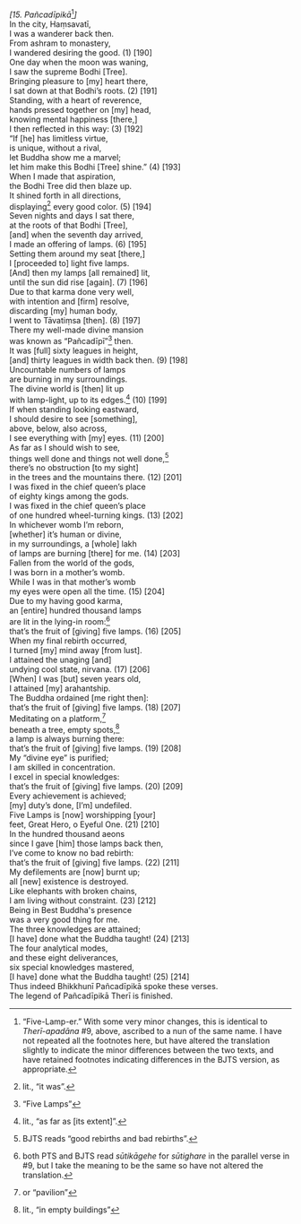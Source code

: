 *\[15. Pañcadīpikā*[^1]*\]*  
In the city, Haṃsavatī,  
I was a wanderer back then.  
From ashram to monastery,  
I wandered desiring the good. (1) \[190\]  
One day when the moon was waning,  
I saw the supreme Bodhi \[Tree\].  
Bringing pleasure to \[my\] heart there,  
I sat down at that Bodhi’s roots. (2) \[191\]  
Standing, with a heart of reverence,  
hands pressed together on \[my\] head,  
knowing mental happiness \[there,\]  
I then reflected in this way: (3) \[192\]  
“If \[he\] has limitless virtue,  
is unique, without a rival,  
let Buddha show me a marvel;  
let him make this Bodhi \[Tree\] shine.” (4) \[193\]  
When I made that aspiration,  
the Bodhi Tree did then blaze up.  
It shined forth in all directions,  
displaying[^2] every good color. (5) \[194\]  
Seven nights and days I sat there,  
at the roots of that Bodhi \[Tree\],  
\[and\] when the seventh day arrived,  
I made an offering of lamps. (6) \[195\]  
Setting them around my seat \[there,\]  
I \[proceeded to\] light five lamps.  
\[And\] then my lamps \[all remained\] lit,  
until the sun did rise \[again\]. (7) \[196\]  
Due to that karma done very well,  
with intention and \[firm\] resolve,  
discarding \[my\] human body,  
I went to Tāvatiṃsa \[then\]. (8) \[197\]  
There my well-made divine mansion  
was known as “Pañcadīpī”[^3] then.  
It was \[full\] sixty leagues in height,  
\[and\] thirty leagues in width back then. (9) \[198\]  
Uncountable numbers of lamps  
are burning in my surroundings.  
The divine world is \[then\] lit up  
with lamp-light, up to its edges.[^4] (10) \[199\]  
If when standing looking eastward,  
I should desire to see \[something\],  
above, below, also across,  
I see everything with \[my\] eyes. (11) \[200\]  
As far as I should wish to see,  
things well done and things not well done,[^5]  
there’s no obstruction \[to my sight\]  
in the trees and the mountains there. (12) \[201\]  
I was fixed in the chief queen’s place  
of eighty kings among the gods.  
I was fixed in the chief queen’s place  
of one hundred wheel-turning kings. (13) \[202\]  
In whichever womb I’m reborn,  
\[whether\] it’s human or divine,  
in my surroundings, a \[whole\] lakh  
of lamps are burning \[there\] for me. (14) \[203\]  
Fallen from the world of the gods,  
I was born in a mother’s womb.  
While I was in that mother’s womb  
my eyes were open all the time. (15) \[204\]  
Due to my having good karma,  
an \[entire\] hundred thousand lamps  
are lit in the lying-in room:[^6]  
that’s the fruit of \[giving\] five lamps. (16) \[205\]  
When my final rebirth occurred,  
I turned \[my\] mind away \[from lust\].  
I attained the unaging \[and\]  
undying cool state, nirvana. (17) \[206\]  
\[When\] I was \[but\] seven years old,  
I attained \[my\] arahantship.  
The Buddha ordained \[me right then\]:  
that’s the fruit of \[giving\] five lamps. (18) \[207\]  
Meditating on a platform,[^7]  
beneath a tree, empty spots,[^8]  
a lamp is always burning there:  
that’s the fruit of \[giving\] five lamps. (19) \[208\]  
My “divine eye” is purified;  
I am skilled in concentration.  
I excel in special knowledges:  
that’s the fruit of \[giving\] five lamps. (20) \[209\]  
Every achievement is achieved;  
\[my\] duty’s done, \[I’m\] undefiled.  
Five Lamps is \[now\] worshipping \[your\]  
feet, Great Hero, o Eyeful One. (21) \[210\]  
In the hundred thousand aeons  
since I gave \[him\] those lamps back then,  
I’ve come to know no bad rebirth:  
that’s the fruit of \[giving\] five lamps. (22) \[211\]  
My defilements are \[now\] burnt up;  
all \[new\] existence is destroyed.  
Like elephants with broken chains,  
I am living without constraint. (23) \[212\]  
Being in Best Buddha's presence  
was a very good thing for me.  
The three knowledges are attained;  
\[I have\] done what the Buddha taught! (24) \[213\]  
The four analytical modes,  
and these eight deliverances,  
six special knowledges mastered,  
\[I have\] done what the Buddha taught! (25) \[214\]  
Thus indeed Bhikkhunī Pañcadīpikā spoke these verses.  
The legend of Pañcadīpikā Therī is finished.  
[^1]: “Five-Lamp-er.” With some very minor changes, this is identical to
    *Therī-apadāna* \#9, above, ascribed to a nun of the same name. I
    have not repeated all the footnotes here, but have altered the
    translation slightly to indicate the minor differences between the
    two texts, and have retained footnotes indicating differences in the
    BJTS version, as appropriate.  
[^2]: lit., “it was”.  
[^3]: “Five Lamps”  
[^4]: lit., “as far as \[its extent\]”.  
[^5]: BJTS reads “good rebirths and bad rebirths”.  
[^6]: both PTS and BJTS read *sūtikāgehe* for *sūtighare* in the
    parallel verse in \#9, but I take the meaning to be the same so have
    not altered the translation.  
[^7]: or “pavilion”  
[^8]: lit., “in empty buildings”
